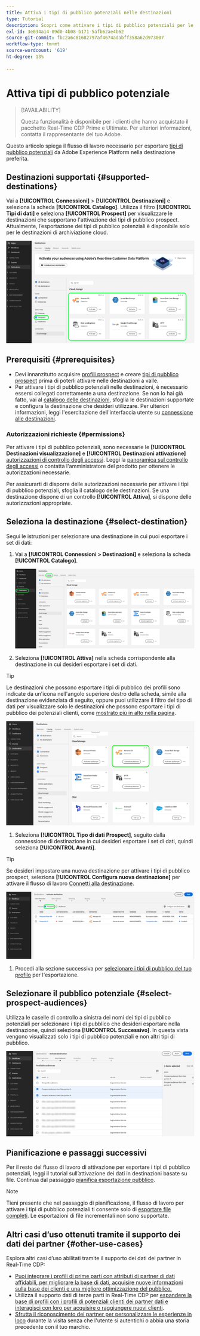 ```yaml
---
title: Attiva i tipi di pubblico potenziali nelle destinazioni
type: Tutorial
description: Scopri come attivare i tipi di pubblico potenziali per le destinazioni
exl-id: 3e034a14-09d0-4b08-b171-5afb62ae4b62
source-git-commit: fbc2a6c81682797af4674adabff358a62d973007
workflow-type: tm+mt
source-wordcount: '619'
ht-degree: 13%

---
```


# Attiva tipi di pubblico potenziale

>[!AVAILABILITY]
>
>Questa funzionalità è disponibile per i clienti che hanno acquistato il pacchetto Real-Time CDP Prime e Ultimate. Per ulteriori informazioni, contatta il rappresentante del tuo Adobe.

Questo articolo spiega il flusso di lavoro necessario per esportare [tipi di pubblico potenziali](/help/segmentation/ui/prospect-audience.md) da Adobe Experience Platform nella destinazione preferita.

## Destinazioni supportati {#supported-destinations}

Vai a **[!UICONTROL Connessioni]** > **[!UICONTROL Destinazioni]** e seleziona la scheda **[!UICONTROL Catalogo]**. Utilizza il filtro **[!UICONTROL Tipi di dati]** e seleziona **[!UICONTROL Prospect]** per visualizzare le destinazioni che supportano l&#39;attivazione dei tipi di pubblico prospect. Attualmente, l’esportazione dei tipi di pubblico potenziali è disponibile solo per le destinazioni di archiviazione cloud.

![Destinazioni che supportano i tipi di pubblico potenziali.](/help/destinations/assets/ui/activate-prospect-audiences/data-types-filter.png)

## Prerequisiti {#prerequisites}

* Devi innanzitutto acquisire [profili prospect](/help/profile/ui/prospect-profile.md) e creare [tipi di pubblico prospect](/help/segmentation/ui/prospect-audience.md) prima di poterli attivare nelle destinazioni a valle.
* Per attivare i tipi di pubblico potenziali nelle destinazioni, è necessario essersi collegati correttamente a una destinazione. Se non lo hai già fatto, vai al [catalogo delle destinazioni](../catalog/overview.md), sfoglia le destinazioni supportate e configura la destinazione che desideri utilizzare. Per ulteriori informazioni, leggi l&#39;esercitazione dell&#39;interfaccia utente su [connessione alle destinazioni](./connect-destination.md).

### Autorizzazioni richieste {#permissions}

Per attivare i tipi di pubblico potenziali, sono necessarie le **[!UICONTROL Destinazioni visualizzazione]** e **[!UICONTROL Destinazioni attivazione]** [autorizzazioni di controllo degli accessi](/help/access-control/home.md#permissions). Leggi la [panoramica sul controllo degli accessi](/help/access-control/ui/overview.md) o contatta l&#39;amministratore del prodotto per ottenere le autorizzazioni necessarie.

Per assicurarti di disporre delle autorizzazioni necessarie per attivare i tipi di pubblico potenziali, sfoglia il catalogo delle destinazioni. Se una destinazione dispone di un controllo **[!UICONTROL Attiva]**, si dispone delle autorizzazioni appropriate.

## Seleziona la destinazione {#select-destination}

Segui le istruzioni per selezionare una destinazione in cui puoi esportare i set di dati:

1. Vai a **[!UICONTROL Connessioni > Destinazioni]** e seleziona la scheda **[!UICONTROL Catalogo]**.

   ![Scheda Catalogo di destinazione con il controllo Catalogo evidenziato.](/help/destinations/assets/ui/export-datasets/catalog-tab.png)

2. Seleziona **[!UICONTROL Attiva]** nella scheda corrispondente alla destinazione in cui desideri esportare i set di dati.

>[!TIP]
>
>Le destinazioni che possono esportare i tipi di pubblico dei profili sono indicate da un&#39;icona nell&#39;angolo superiore destro della scheda, simile alla destinazione evidenziata di seguito, oppure puoi utilizzare il filtro del tipo di dati per visualizzare solo le destinazioni che possono esportare i tipi di pubblico dei potenziali clienti, come [mostrato più in alto nella pagina](#supported-destinations).

![Pagina di destinazione di Amazon S3 in grado di esportare i tipi di pubblico del profilo evidenziati.](/help/destinations/assets/ui/activate-prospect-audiences/amazon-s3-icon-activate-prospect-audiences.png)

1. Seleziona **[!UICONTROL Tipo di dati Prospect]**, seguito dalla connessione di destinazione in cui desideri esportare i set di dati, quindi seleziona **[!UICONTROL Avanti]**.

>[!TIP]
> 
>Se desideri impostare una nuova destinazione per attivare i tipi di pubblico prospect, seleziona **[!UICONTROL Configura nuova destinazione]** per attivare il flusso di lavoro [Connetti alla destinazione](/help/destinations/ui/connect-destination.md).

![Flusso di lavoro di attivazione della destinazione con il controllo Prospect evidenziato.](/help/destinations/assets/ui/activate-prospect-audiences/activate-prospects-highlighted.png)

1. Procedi alla sezione successiva per [selezionare i tipi di pubblico del tuo profilo](#select-profile-audiences) per l&#39;esportazione.

## Selezionare il pubblico potenziale {#select-prospect-audiences}

Utilizza le caselle di controllo a sinistra dei nomi dei tipi di pubblico potenziali per selezionare i tipi di pubblico che desideri esportare nella destinazione, quindi seleziona **[!UICONTROL Successivo]**. In questa vista vengono visualizzati solo i tipi di pubblico potenziali e non altri tipi di pubblico.

![Flusso di lavoro di esportazione del set di dati che mostra il passaggio Seleziona tipi di pubblico in cui è possibile selezionare i potenziali tipi di pubblico da esportare.](/help/destinations/assets/ui/activate-prospect-audiences/select-prospect-audiences.png)

## Pianificazione e passaggi successivi

Per il resto del flusso di lavoro di attivazione per esportare i tipi di pubblico potenziali, leggi il tutorial sull’attivazione dei dati in destinazioni basate su file. Continua dal passaggio [pianifica esportazione pubblico](/help/destinations/ui/activate-batch-profile-destinations.md#scheduling).

>[!NOTE]
>
>Tieni presente che nel passaggio di pianificazione, il flusso di lavoro per attivare i tipi di pubblico potenziali ti consente solo di [esportare file completi](/help/destinations/ui/activate-batch-profile-destinations.md#export-full-files). Le esportazioni di file incrementali non sono supportate.

<!--

Note that we will need to add links to other destination types here as more destinations become supported 

-->

## Altri casi d’uso ottenuti tramite il supporto dei dati dei partner {#other-use-cases}

Esplora altri casi d’uso abilitati tramite il supporto dei dati dei partner in Real-Time CDP:

* [Puoi integrare i profili di prime parti con attributi di partner di dati affidabili, per migliorare la base di dati, acquisire nuove informazioni sulla base dei clienti e una migliore ottimizzazione del pubblico.](/help/rtcdp/partner-data/supplement-first-party-profiles.md)
* Utilizza il supporto dati di terze parti in Real-Time CDP per [espandere la base di profili con i profili di potenziali clienti dei partner dati e interagisci con loro per acquisire o raggiungere nuovi clienti](/help/rtcdp/partner-data/prospecting.md).
* [Sfrutta il riconoscimento dei partner per personalizzare le esperienze in loco](/help/rtcdp/partner-data/onsite-personalization.md) durante la visita senza che l&#39;utente si autentichi o abbia una storia precedente con il tuo marchio.
